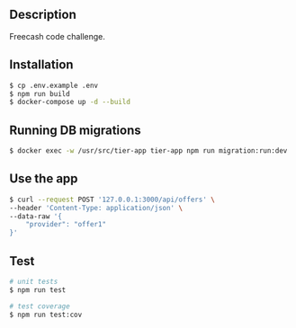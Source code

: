 ## Description

Freecash code challenge.

## Installation

```bash
$ cp .env.example .env
$ npm run build
$ docker-compose up -d --build
```

## Running DB migrations

```bash
$ docker exec -w /usr/src/tier-app tier-app npm run migration:run:dev
```

## Use the app

```bash
$ curl --request POST '127.0.0.1:3000/api/offers' \
--header 'Content-Type: application/json' \
--data-raw '{
    "provider": "offer1"
}'
```

## Test

```bash
# unit tests
$ npm run test

# test coverage
$ npm run test:cov
```
